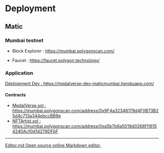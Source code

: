 # Deployment

## Matic

### Mumbai testnet
 - Block Explorer :
 https://mumbai.polygonscan.com/

 - Faucet :
https://faucet.polygon.technology/

 ### Application
[Déploiement Dev : ](https://medalverse-dev-maticmumbai.herokuapp.com/)
https://medalverse-dev-maticmumbai.herokuapp.com/

#### Contracts
- [MedalVerse.sol : ](https://mumbai.polygonscan.com/address/0x9F4a32348179d4F0B73B25d4c713a344ebccBB9e "MedalVerse.sol : ")
https://mumbai.polygonscan.com/address/0x9F4a32348179d4F0B73B25d4c713a344ebccBB9e
- [NFTArtist.sol : ](https://mumbai.polygonscan.com/address/0xa5b7b6a5019d0268f116154240Acf0d14279DFbF "NFTArtist.sol : ")
https://mumbai.polygonscan.com/address/0xa5b7b6a5019d0268f116154240Acf0d14279DFbF

------------
[Editor.md Open source online Markdown editor.](https://pandao.github.io/editor.md "editor.md")

